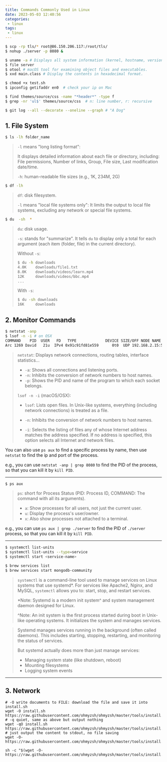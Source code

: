 ```yaml
---
title: Commands Commonly Used in Linux
date: 2023-05-03 12:40:56
categories:
 - linux
tags:
 - linux
---
```



```bash
$ scp -rp tls/* root@86.150.206.117:/root/tls/
$ nohup ./server -p 8080 &

$ uname -a # Displays all system information (kernel, hostname, version, etc.).
$ file server 
$ otool # macOS tool for examining object files and executables.
$ xxd main.class # Display the contents in hexadecimal format.

$ chmod +x test.sh
$ ipconfig getifaddr en0  # check your ip on Mac

$ find themes/source/css -name "*header*" -type f
$ grep -nr 'ul$' themes/source/css  # n: line number, r: recursive

$ git log --all --decorate --oneline --graph # "A Dog" 
```

## 1. File System

```bash
$ ls -lh folder_name
```

> `-l` means "long listing format":
>
> It displays detailed information about each file or directory, including: File permissions, Number of links, Group, File size, Last modification date/time. 
>
> `-h`: human-readable file sizes (e.g., 1K, 234M, 2G)

```bash
$ df -lh
```

>`df`: disk filesystem.
>
>`-l` means "local file systems only": It limits the output to local file systems, excluding any network or special file systems. 

```bash
$ du  -sh  *
```

> `du`: disk usage.
>
> `-s`: stands for "summarize". It tells `du` to display only a total for each argument (each item (folder, file) in the current directory).
>
> Without `-s`:
>
> ```bash
> $ du -h downloads
> 4.0K    downloads/file1.txt
> 8.0K    downloads/videos/learn.mp4
> 12K     downloads/videos/bbc.mp4
> ...
> ```
>
> With `-s`:
>
> ```bash
> $ du -sh downloads
> 16K     downloads
> ```
> 

## 2. Monitor Commands

```bash
$ netstat -anp
$ lsof -n -i # on OSX
COMMAND    PID  USER   FD   TYPE             DEVICE SIZE/OFF NODE NAME
Arc 1269 David   21u  IPv4 0x91c91fd81e559      0t0  UDP 192.168.2.15:50307->142.251.35.174:https
```

> `netstat`: Displays network connections, routing tables, interface statistics...
>
> - `-a`: Shows all connections and listening ports.
> - `-n`: Inhibits the conversion of network numbers to host names.
> - `-p`: Shows the PID and name of the program to which each socket belongs.
>
> `lsof -n -i` (macOS/OSX):
>
> - `lsof`: Lists open files. In Unix-like systems, everything (including network connections) is treated as a file.
>
> - `-n`: Inhibits the conversion of network numbers to host names.
>
> - `-i`: Selects the listing of files any of whose Internet address matches the address specified. If no address is specified, this option selects all Internet and network files.

You can also use `ps aux` to find a specific process by name, then use `netstat` to find the ip and port of the process. 

e.g., you can use `netstat -anp | grep 8080` to find the PID of the process, so that you can kill it by `kill PID`.

---

```bash
$ ps aux
```

> `ps`: short for Process Status (PID: Process ID, COMMAND: The command with all its arguments). 
>
> - `a`: Show processes for all users, not just the current user.
> - `u`: Display the process's user/owner.
> - `x`: Also show processes not attached to a terminal.

e.g., you can use `ps aux | grep ./server` to find the PID of `./server` process, so that you can kill it by `kill PID`.

---

```bash
$ systemctl list-units
$ systemctl list-units --type=service
$ systemctl start <service-name>

$ brew services list
$ brew services start mongodb-community
```

> `systemctl` is a command-line tool used to manage services on Linux systems that use systemd*. For services like Apache2, Nginx, and MySQL, `systemctl` allows you to: start, stop, and restart services. 
>
> *Note: Systemd is a modern init system^ and system management daemon designed for Linux.
>
> ^Note: An init system is the first process started during boot in Unix-like operating systems. It initializes the system and manages services. 

> Systemd manages services running in the background (often called daemons). This includes starting, stopping, restarting, and monitoring the status of services.
>
> But systemd actually does more than just manage services:
>
> - Managing system state (like shutdown, reboot)
> - Mounting filesystems
> - Logging system events

---

## 3. Network

```shell
# -O write documents to FILE: download the file and save it into install.sh
wget -O install.sh https://raw.githubusercontent.com/ohmyzsh/ohmyzsh/master/tools/install.sh
# -q quiet, same as above but output nothing
wget -qO install.sh https://raw.githubusercontent.com/ohmyzsh/ohmyzsh/master/tools/install.sh
# just output the content to stdout, no file saving
wget -O- https://raw.githubusercontent.com/ohmyzsh/ohmyzsh/master/tools/install.sh

sh -c "$(wget -O- https://raw.githubusercontent.com/ohmyzsh/ohmyzsh/master/tools/install.sh)"
```

